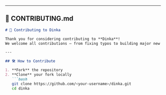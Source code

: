 
---

## 📄 CONTRIBUTING.md
```md
# 🤝 Contributing to Dinka

Thank you for considering contributing to **Dinka**!  
We welcome all contributions — from fixing typos to building major new features.  

---

## 🛠️ How to Contribute

1. **Fork** the repository  
2. **Clone** your fork locally  
   ```bash
   git clone https://github.com/<your-username>/dinka.git
   cd dinka
